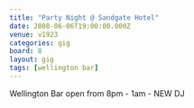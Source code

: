 ```yaml
---
title: "Party Night @ Sandgate Hotel"
date: 2008-06-06T19:00:00.000Z
venue: v1923
categories: gig
board: 8
layout: gig
tags: [wellington bar]
---
```

Wellington Bar open from 8pm - 1am - NEW DJ